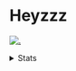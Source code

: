 # Heyzzz  

[![.](https://skillicons.dev/icons?i=js,java)](https://skillicons.dev)  

<details>
<summary>Stats</summary
<!--START_SECTION:waka-->

```txt
TypeScript   32 mins         ███████████████████████▓░   94.25 %
JSON         1 min           █▒░░░░░░░░░░░░░░░░░░░░░░░   05.75 %
```

<!--END_SECTION:waka-->
</details>

